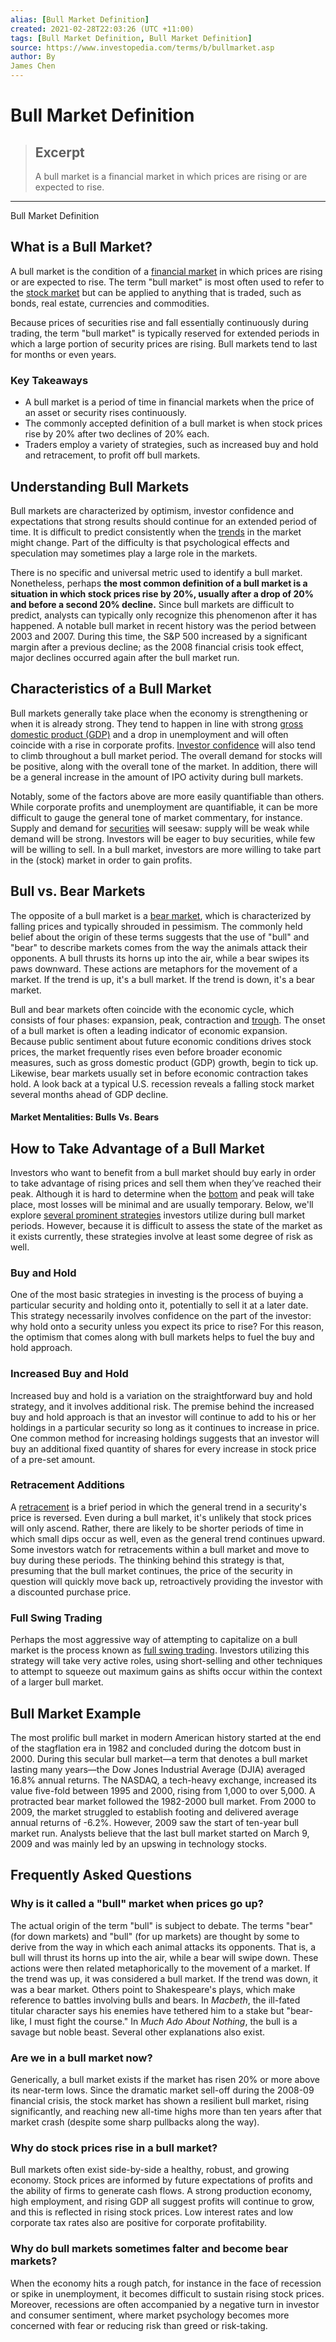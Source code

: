 ```yaml
---
alias: [Bull Market Definition]
created: 2021-02-28T22:03:26 (UTC +11:00)
tags: [Bull Market Definition, Bull Market Definition]
source: https://www.investopedia.com/terms/b/bullmarket.asp
author: By
James Chen
---
```


# Bull Market Definition

> ## Excerpt
> A bull market is a financial market in which prices are rising or are expected to rise.

---

Bull Market Definition
## What is a Bull Market?

A bull market is the condition of a [financial market](https://www.investopedia.com/terms/f/financial-market.asp) in which prices are rising or are expected to rise. The term "bull market" is most often used to refer to the [stock market](https://www.investopedia.com/terms/s/stockmarket.asp) but can be applied to anything that is traded, such as bonds, real estate, currencies and commodities.

Because prices of securities rise and fall essentially continuously during trading, the term "bull market" is typically reserved for extended periods in which a large portion of security prices are rising. Bull markets tend to last for months or even years.

### Key Takeaways

-   A bull market is a period of time in financial markets when the price of an asset or security rises continuously.
-   The commonly accepted definition of a bull market is when stock prices rise by 20% after two declines of 20% each.
-   Traders employ a variety of strategies, such as increased buy and hold and retracement, to profit off bull markets.

## Understanding Bull Markets

Bull markets are characterized by optimism, investor confidence and expectations that strong results should continue for an extended period of time. It is difficult to predict consistently when the [trends](https://www.investopedia.com/terms/t/trend.asp) in the market might change. Part of the difficulty is that psychological effects and speculation may sometimes play a large role in the markets.

There is no specific and universal metric used to identify a bull market. Nonetheless, perhaps **the most common definition of a bull market is a situation in which stock prices rise by 20%, usually after a drop of 20% and before a second 20% decline.** Since bull markets are difficult to predict, analysts can typically only recognize this phenomenon after it has happened. A notable bull market in recent history was the period between 2003 and 2007. During this time, the S&P 500 increased by a significant margin after a previous decline; as the 2008 financial crisis took effect, major declines occurred again after the bull market run.

## Characteristics of a Bull Market

Bull markets generally take place when the economy is strengthening or when it is already strong. They tend to happen in line with strong [gross domestic product (GDP)](https://www.investopedia.com/ask/answers/what-is-gdp-why-its-important-to-economists-investors/) and a drop in unemployment and will often coincide with a rise in corporate profits. [Investor confidence](https://www.investopedia.com/terms/m/marketsentiment.asp) will also tend to climb throughout a bull market period. The overall demand for stocks will be positive, along with the overall tone of the market. In addition, there will be a general increase in the amount of IPO activity during bull markets.

Notably, some of the factors above are more easily quantifiable than others. While corporate profits and unemployment are quantifiable, it can be more difficult to gauge the general tone of market commentary, for instance. Supply and demand for [securities](https://www.investopedia.com/terms/s/security.asp) will seesaw: supply will be weak while demand will be strong. Investors will be eager to buy securities, while few will be willing to sell. In a bull market, investors are more willing to take part in the (stock) market in order to gain profits.

## Bull vs. Bear Markets

The opposite of a bull market is a [bear market](https://www.investopedia.com/terms/b/bearmarket.asp), which is characterized by falling prices and typically shrouded in pessimism. The commonly held belief about the origin of these terms suggests that the use of "bull" and "bear" to describe markets comes from the way the animals attack their opponents. A bull thrusts its horns up into the air, while a bear swipes its paws downward. These actions are metaphors for the movement of a market. If the trend is up, it's a bull market. If the trend is down, it's a bear market.

Bull and bear markets often coincide with the economic cycle, which consists of four phases: expansion, peak, contraction and [trough](https://www.investopedia.com/terms/t/trough.asp). The onset of a bull market is often a leading indicator of economic expansion. Because public sentiment about future economic conditions drives stock prices, the market frequently rises even before broader economic measures, such as gross domestic product (GDP) growth, begin to tick up. Likewise, bear markets usually set in before economic contraction takes hold. A look back at a typical U.S. recession reveals a falling stock market several months ahead of GDP decline.

#### Market Mentalities: Bulls Vs. Bears

## How to Take Advantage of a Bull Market

Investors who want to benefit from a bull market should buy early in order to take advantage of rising prices and sell them when they’ve reached their peak. Although it is hard to determine when the [bottom](https://www.investopedia.com/terms/b/bottom.asp) and peak will take place, most losses will be minimal and are usually temporary. Below, we'll explore [several prominent strategies](https://www.investopedia.com/ask/answers/020415/what-are-common-trading-strategies-used-bull-market.asp) investors utilize during bull market periods. However, because it is difficult to assess the state of the market as it exists currently, these strategies involve at least some degree of risk as well.

### Buy and Hold

One of the most basic strategies in investing is the process of buying a particular security and holding onto it, potentially to sell it at a later date. This strategy necessarily involves confidence on the part of the investor: why hold onto a security unless you expect its price to rise? For this reason, the optimism that comes along with bull markets helps to fuel the buy and hold approach.

### Increased Buy and Hold

Increased buy and hold is a variation on the straightforward buy and hold strategy, and it involves additional risk. The premise behind the increased buy and hold approach is that an investor will continue to add to his or her holdings in a particular security so long as it continues to increase in price. One common method for increasing holdings suggests that an investor will buy an additional fixed quantity of shares for every increase in stock price of a pre-set amount.

### Retracement Additions

A [retracement](https://www.investopedia.com/terms/r/retracement.asp) is a brief period in which the general trend in a security's price is reversed. Even during a bull market, it's unlikely that stock prices will only ascend. Rather, there are likely to be shorter periods of time in which small dips occur as well, even as the general trend continues upward. Some investors watch for retracements within a bull market and move to buy during these periods. The thinking behind this strategy is that, presuming that the bull market continues, the price of the security in question will quickly move back up, retroactively providing the investor with a discounted purchase price.

### Full Swing Trading

Perhaps the most aggressive way of attempting to capitalize on a bull market is the process known as [full swing trading](https://www.investopedia.com/terms/s/swingtrading.asp). Investors utilizing this strategy will take very active roles, using short-selling and other techniques to attempt to squeeze out maximum gains as shifts occur within the context of a larger bull market.

## Bull Market Example

The most prolific bull market in modern American history started at the end of the stagflation era in 1982 and concluded during the dotcom bust in 2000. During this secular bull market—a term that denotes a bull market lasting many years—the Dow Jones Industrial Average (DJIA) averaged 16.8% annual returns. The NASDAQ, a tech-heavy exchange, increased its value five-fold between 1995 and 2000, rising from 1,000 to over 5,000. A protracted bear market followed the 1982-2000 bull market. From 2000 to 2009, the market struggled to establish footing and delivered average annual returns of -6.2%. However, 2009 saw the start of ten-year bull market run. Analysts believe that the last bull market started on March 9, 2009 and was mainly led by an upswing in technology stocks.

## Frequently Asked Questions

### Why is it called a "bull" market when prices go up?

The actual origin of the term "bull" is subject to debate. The terms "bear" (for down markets) and "bull" (for up markets) are thought by some to derive from the way in which each animal attacks its opponents. That is, a bull will thrust its horns up into the air, while a bear will swipe down. These actions were then related metaphorically to the movement of a market. If the trend was up, it was considered a bull market. If the trend was down, it was a bear market. Others point to Shakespeare's plays, which make reference to battles involving bulls and bears. In _Macbeth_, the ill-fated titular character says his enemies have tethered him to a stake but "bear-like, I must fight the course." In _Much Ado About Nothing_, the bull is a savage but noble beast. Several other explanations also exist.

### Are we in a bull market now?

Generically, a bull market exists if the market has risen 20% or more above its near-term lows. Since the dramatic market sell-off during the 2008-09 financial crisis, the stock market has shown a resilient bull market, rising significantly, and reaching new all-time highs more than ten years after that market crash (despite some sharp pullbacks along the way).

### Why do stock prices rise in a bull market?

Bull markets often exist side-by-side a healthy, robust, and growing economy. Stock prices are informed by future expectations of profits and the ability of firms to generate cash flows. A strong production economy, high employment, and rising GDP all suggest profits will continue to grow, and this is reflected in rising stock prices. Low interest rates and low corporate tax rates also are positive for corporate profitability.

### Why do bull markets sometimes falter and become bear markets?

When the economy hits a rough patch, for instance in the face of recession or spike in unemployment, it becomes difficult to sustain rising stock prices. Moreover, recessions are often accompanied by a negative turn in investor and consumer sentiment, where market psychology becomes more concerned with fear or reducing risk than greed or risk-taking.
